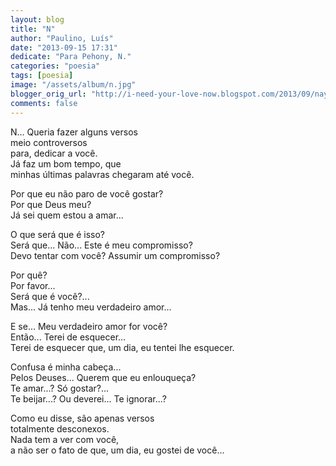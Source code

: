 ```yaml
---
layout: blog
title: "N"
author: "Paulino, Luís"
date: "2013-09-15 17:31"
dedicate: "Para Pehony, N."
categories: "poesia"
tags: [poesia]
image: "/assets/album/n.jpg"
blogger_orig_url: "http://i-need-your-love-now.blogspot.com/2013/09/nayara.html"
comments: false
---
```

N... Queria fazer alguns versos\
meio controversos\
para, dedicar a você.\
Já faz um bom tempo, que\
minhas últimas palavras chegaram até você.

Por que eu não paro de você gostar?\
Por que Deus meu?\
Já sei quem estou a amar...

O que será que é isso?\
Será que... Não... Este é meu compromisso?\
Devo tentar com você? Assumir um compromisso?

Por quê?\
Por favor...\
Será que é você?...\
Mas... Já tenho meu verdadeiro amor...

E se... Meu verdadeiro amor for você?\
Então... Terei de esquecer...\
Terei de esquecer que, um dia, eu tentei lhe esquecer.

Confusa é minha cabeça...\
Pelos Deuses... Querem que eu enlouqueça?\
Te amar...? Só gostar?...\
Te beijar...? Ou deverei... Te ignorar...?

Como eu disse, são apenas versos\
totalmente desconexos.\
Nada tem a ver com você,\
a não ser o fato de que, um dia, eu gostei de você...
